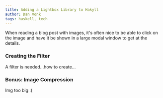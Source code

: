 ```yaml
---
title: Adding a Lightbox Library to Hakyll
author: Dan Vonk
tags: haskell, tech
---
```


When reading a blog post with images, it's often nice to be able to click on the image and have it be shown in a large modal window to get at the details.

### Creating the Filter

A filter is needed...how to create...


### Bonus: Image Compression

Img too big :(
